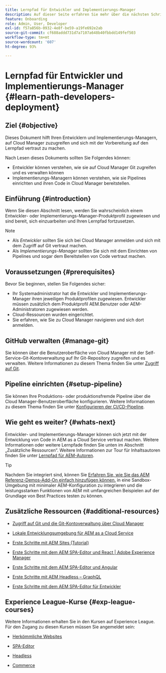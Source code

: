 ```yaml
---
title: Lernpfad für Entwickler und Implementierungs-Manager
description: Auf dieser Seite erfahren Sie mehr über die nächsten Schritte nach dem Zugriff, wenn Sie Entwickler oder Implementierungs-Manager sind.
feature: Onboarding
role: Admin, User, Developer
exl-id: f57a856b-0932-4e8f-be59-a19fe692e2ab
source-git-commit: cf688addd731d7a7107a648b40fbbdd149fef503
workflow-type: tm+mt
source-wordcount: '607'
ht-degree: 93%

---
```


# Lernpfad für Entwickler und Implementierungs-Manager {#learn-path-developers-deployment}

## Ziel {#objective}

Dieses Dokument hilft Ihren Entwicklern und Implementierungs-Managern, auf Cloud Manager zuzugreifen und sich mit der Vorbereitung auf den Lernpfad vertraut zu machen.

Nach Lesen dieses Dokuments sollten Sie Folgendes können:

* Entwickler können verstehen, wie sie auf Cloud Manager Git zugreifen und es verwalten können
* Implementierungs-Managern können verstehen, wie sie Pipelines einrichten und ihren Code in Cloud Manager bereitstellen.

## Einführung {#introduction}

Wenn Sie diesen Abschnitt lesen, werden Sie wahrscheinlich einem Entwickler- oder Implementierungs-Manager-Produktprofil zugewiesen und sind bereit, sich einzuarbeiten und Ihren Lernpfad fortzusetzen.

>[!NOTE]
>* Als *Entwickler* sollten Sie sich bei Cloud Manager anmelden und sich mit dem Zugriff auf Git vertraut machen.
>* Als *Implementierungs-Manager* sollten Sie sich mit dem Einrichten von Pipelines und sogar dem Bereitstellen von Code vertraut machen.


## Voraussetzungen {#prerequisites}

Bevor Sie beginnen, stellen Sie Folgendes sicher:

* Ihr Systemadministrator hat die Entwickler und Implementierungs-Manager ihren jeweiligen Produktprofilen zugewiesen. Entwickler müssen zusätzlich dem Produktprofil AEM.Benutzer oder AEM-Administratoren zugewiesen werden.
* Cloud-Ressourcen wurden eingerichtet.
* Sie erfahren, wie Sie zu Cloud Manager navigieren und sich dort anmelden.

## GitHub verwalten {#manage-git}

Sie können über die Benutzeroberfläche von Cloud Manager mit der Self-Service-Git-Kontoverwaltung auf Ihr Git-Repository zugreifen und es verwalten.
Weitere Informationen zu diesem Thema finden Sie unter [Zugriff auf Git](https://experienceleague.adobe.com/docs/experience-manager-cloud-service/implementing/managing-code/accessing-git.html?lang=de).

## Pipeline einrichten {#setup-pipeline}

Sie können Ihre Produktions- oder produktionsfremde Pipeline über die Cloud Manager-Benutzeroberfläche konfigurieren.
Weitere Informationen zu diesem Thema finden Sie unter [Konfigurieren der CI/CD-Pipeline](https://experienceleague.adobe.com/docs/experience-manager-cloud-service/implementing/using-cloud-manager/configure-pipeline.html?lang=de).

## Wie geht es weiter? {#whats-next}

Entwickler- und Implementierungs-Manager können sich jetzt mit der Entwicklung von Code in AEM as a Cloud Service vertraut machen. Weitere Informationen oder weitere Lernpfade finden Sie unten im Abschnitt „Zusätzliche Ressourcen“. Weitere Informationen zur Tour für Inhaltsautoren finden Sie unter [Lernpfad für AEM-Autoren](/help/journey-onboarding/sysadmin/learning-path-aem-users.md).

>[!TIP]
>
>Nachdem Sie integriert sind, können Sie [Erfahren Sie, wie Sie das AEM Referenz-Demos-Add-On einfach hinzufügen können.](/help/journey-sites/demos-add-on/overview.md) in eine Sandbox-Umgebung mit minimaler AEM-Konfiguration zu integrieren und die leistungsstarken Funktionen von AEM mit umfangreichen Beispielen auf der Grundlage von Best Practices testen zu können.

## Zusätzliche Ressourcen {#additional-resources}

* [Zugriff auf Git und die Git-Kontoverwaltung über Cloud Manager](https://experienceleague.adobe.com/docs/experience-manager-cloud-service/implementing/managing-code/accessing-git.html?lang=en)

* [Lokale Entwicklungsumgebung für AEM as a Cloud Service](https://experienceleague.adobe.com/docs/experience-manager-learn/cloud-service/local-development-environment-set-up/overview.html?lang=de)

* [Erste Schritte mit AEM Sites (Tutorial)](https://experienceleague.adobe.com/docs/experience-manager-learn/getting-started-wknd-tutorial-develop/overview.html?lang=de)

* [Erste Schritte mit dem AEM SPA-Editor und React | Adobe Experience Manager](https://experienceleague.adobe.com/docs/experience-manager-learn/getting-started-with-aem-headless/spa-editor/react/overview.html?lang=de)

* [Erste Schritte mit dem AEM SPA-Editor und Angular](https://experienceleague.adobe.com/docs/experience-manager-learn/getting-started-with-aem-headless/spa-editor/angular/overview.html?lang=de)

* [Erste Schritte mit AEM Headless – GraphQL](https://experienceleague.adobe.com/docs/experience-manager-learn/getting-started-with-aem-headless/graphql/overview.html?lang=de)

* [Erste Schritte mit dem AEM SPA-Editor für Entwickler](https://experienceleague.adobe.com/?Solution=Experience+Manager&amp;Solution=Experience+Manager+Sites&amp;Solution=Experience+Manager+Forms&amp;Solution=Experience+Manager+Screens#courses)

## Experience League-Kurse {#exp-league-courses}

Weitere Informationen erhalten Sie in den Kursen auf Experience League. Für den Zugang zu diesen Kursen müssen Sie angemeldet sein:

* [Herkömmliche Websites](https://experienceleague.adobe.com/?Solution=Experience+Manager&amp;Solution=Experience+Manager+Sites&amp;Solution=Experience+Manager+Forms&amp;Solution=Experience+Manager+Screens#courses)

* [SPA-Editor](https://experienceleague.adobe.com/?Solution=Experience+Manager&amp;Solution=Experience+Manager+Sites&amp;Solution=Experience+Manager+Forms&amp;Solution=Experience+Manager+Screens#courses)

* [Headless](https://experienceleague.adobe.com/?Solution=Experience+Manager&amp;Solution=Experience+Manager+Sites&amp;Solution=Experience+Manager+Forms&amp;Solution=Experience+Manager+Screens#courses)

* [Commerce](https://experienceleague.adobe.com/?Solution=Experience+Manager&amp;Solution=Experience+Manager+Sites&amp;Solution=Experience+Manager+Forms&amp;Solution=Experience+Manager+Screens#courses)
